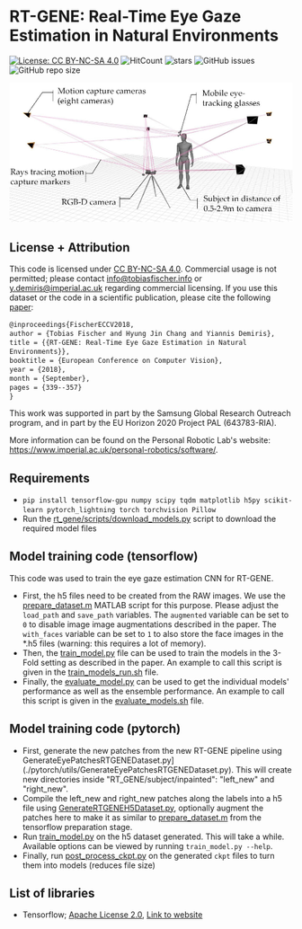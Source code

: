 # RT-GENE: Real-Time Eye Gaze Estimation in Natural Environments
[![License: CC BY-NC-SA 4.0](https://img.shields.io/badge/License-CC%20BY--NC--SA%204.0-lightgrey.svg?style=flat-square)](https://creativecommons.org/licenses/by-nc-sa/4.0/)
![HitCount](http://hits.dwyl.io/Tobias-Fischer/rt_gene.svg)
![stars](https://img.shields.io/github/stars/Tobias-Fischer/rt_gene.svg?style=flat-square)
![GitHub issues](https://img.shields.io/github/issues/Tobias-Fischer/rt_gene.svg?style=flat-square)
![GitHub repo size](https://img.shields.io/github/repo-size/Tobias-Fischer/rt_gene.svg?style=flat-square)

![Dataset Collection Setup](../assets/dataset_collection_setup.jpg)


## License + Attribution
This code is licensed under [CC BY-NC-SA 4.0](https://creativecommons.org/licenses/by-nc-sa/4.0/). Commercial usage is not permitted; please contact <info@tobiasfischer.info> or <y.demiris@imperial.ac.uk> regarding commercial licensing. If you use this dataset or the code in a scientific publication, please cite the following [paper](http://openaccess.thecvf.com/content_ECCV_2018/html/Tobias_Fischer_RT-GENE_Real-Time_Eye_ECCV_2018_paper.html):

```
@inproceedings{FischerECCV2018,
author = {Tobias Fischer and Hyung Jin Chang and Yiannis Demiris},
title = {{RT-GENE: Real-Time Eye Gaze Estimation in Natural Environments}},
booktitle = {European Conference on Computer Vision},
year = {2018},
month = {September},
pages = {339--357}
}
```

This work was supported in part by the Samsung Global Research Outreach program, and in part by the EU Horizon 2020 Project PAL (643783-RIA).

More information can be found on the Personal Robotic Lab's website: <https://www.imperial.ac.uk/personal-robotics/software/>.

## Requirements
- `pip install tensorflow-gpu numpy scipy tqdm matplotlib h5py scikit-learn pytorch_lightning torch torchvision Pillow`
- Run the [rt_gene/scripts/download_models.py](../rt_gene/scripts/download_models.py) script to download the required model files

## Model training code (tensorflow)
This code was used to train the eye gaze estimation CNN for RT-GENE. 
- First, the h5 files need to be created from the RAW images. We use the [prepare_dataset.m](./tensorflow/prepare_dataset.m) MATLAB script for this purpose. Please adjust the `load_path` and `save_path` variables. The `augmented` variable can be set to `0` to disable image image augmentations described in the paper. The `with_faces` variable can be set to `1` to also store the face images in the *.h5 files (warning: this requires a lot of memory).
- Then, the [train_model.py](./tensorflow/train_model.py) file can be used to train the models in the 3-Fold setting as described in the paper. An example to call this script is given in the [train_models_run.sh](./tensorflow/train_models_run.sh) file.
- Finally, the [evaluate_model.py](./tensorflow/evaluate_model.py) can be used to get the individual models' performance as well as the ensemble performance. An example to call this script is given in the [evaluate_models.sh](./tensorflow/evaluate_models.sh) file.

## Model training code (pytorch)
- First, generate the new patches from the new RT-GENE pipeline using GenerateEyePatchesRTGENEDataset.py](./pytorch/utils/GenerateEyePatchesRTGENEDataset.py). This will create new directories inside "RT_GENE/subject/inpainted": "left_new" and "right_new".
- Compile the left_new and right_new patches along the labels into a h5 file using [GenerateRTGENEH5Dataset.py](./pytorch/utils/GenerateRTGENEH5Dataset.py), optionally augment the patches here to make it as similar to [prepare_dataset.m](./tensorflow/prepare_dataset.m) from the tensorflow preparation stage.
- Run [train_model.py](./pytorch/train_model.py) on the h5 dataset generated. This will take a while. Available options can be viewed by running `train_model.py --help`.
- Finally, run [post_process_ckpt.py](./pytorch/post_process_ckpt.py) on the generated `ckpt` files to turn them into models (reduces file size) 

## List of libraries
- Tensorflow; [Apache License 2.0](https://www.apache.org/licenses/LICENSE-2.0), [Link to website](http://tensorflow.org/)
